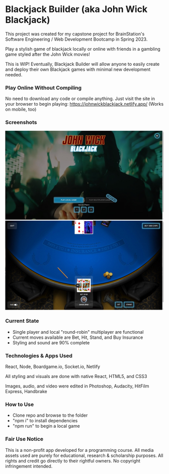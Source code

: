 # Blackjack Builder (aka John Wick Blackjack)

This project was created for my capstone project for BrainStation's Software Engineering / Web Development Bootcamp in Spring 2023.

Play a stylish game of blackjack locally or online with friends in a gambling game styled after the John Wick movies!

This is WIP! Eventually, Blackjack Builder will allow anyone to easily create and deploy their own Blackjack games with minimal new development needed.

### Play Online Without Compiling

No need to download any code or compile anything.  Just visit the site in your browser to begin playing: https://johnwickblackjack.netlify.app/ (Works on mobile, too)

### Screenshots

![screenshot of John Wick Blackjack game 01](https://raw.githubusercontent.com/ipkevin/John-Wick-Blackjack/main/public/johnwickblackjack_game_screenshot01.jpg "screenshot of John Wick Blackjack game 01")
![screenshot of John Wick Blackjack game 02](https://raw.githubusercontent.com/ipkevin/John-Wick-Blackjack/d9331cfb35c64879a05574e8b84d897eb1ab3259/public/johnwickblackjack_game_screenshot02.jpg "screenshot of John Wick Blackjack game 02")

### Current State

* Single player and local "round-robin" multiplayer are functional
* Current moves available are Bet, Hit, Stand, and Buy Insurance
* Styling and sound are 90% complete

### Technologies & Apps Used

React, Node, Boardgame.io, Socket.io, Netlify

All styling and visuals are done with native React, HTML5, and CSS3

Images, audio, and video were edited in Photoshop, Audacity, HitFilm Express, Handbrake

### How to Use

* Clone repo and browse to the folder
* "npm i" to install dependencies
* "npm run" to begin a local game

### Fair Use Notice

This is a non-profit app developed for a programming course. All media assets used are purely for educational, research & scholarship purposes. All rights and credit go directly to their rightful owners. No copyright infringement intended.
